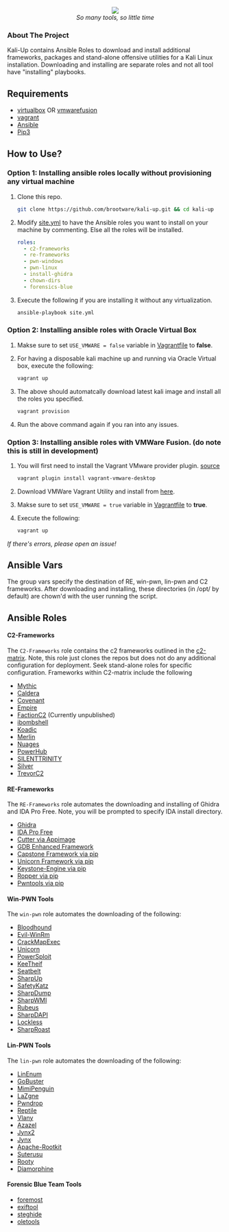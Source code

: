 <p align="center">
<img src="https://i.imgur.com/pWf4nRB.png" />
<br />
<i>So many tools, so little time</i>
</p>

### About The Project

Kali-Up contains Ansible Roles to download and install additional frameworks, packages and stand-alone offensive utilities for a Kali Linux installation.
Downloading and installing are separate roles and not all tool have "installing" playbooks.

## Requirements

- [virtualbox](https://www.virtualbox.org/wiki/Downloads) OR [vmwarefusion](https://customerconnect.vmware.com/web/vmware/evalcenter?p=fusion-player-personal)
- [vagrant](https://www.vagrantup.com/docs/installation)
- [Ansible](https://docs.ansible.com/ansible/latest/installation_guide/intro_installation.html#installing-and-upgrading-ansible-with-pip)
- [Pip3](https://pip.pypa.io/en/stable/installation/)

## How to Use?

### Option 1: Installing ansible roles locally without provisioning any virtual machine

1. Clone this repo.

   ```bash
   git clone https://github.com/brootware/kali-up.git && cd kali-up
   ```

2. Modify [site.yml](./site.yml) to have the Ansible roles you want to install on your machine by commenting. Else all the roles will be installed.

   ```yaml
   roles:
     - c2-frameworks
     - re-frameworks
     - pwn-windows
     - pwn-linux
     - install-ghidra
     - chown-dirs
     - forensics-blue
   ```

3. Execute the following if you are installing it without any virtualization.

   ```bash
   ansible-playbook site.yml
   ```

### Option 2: Installing ansible roles with Oracle Virtual Box

1. Makse sure to set ```USE_VMWARE = false``` variable in [Vagrantfile](./Vagrantfile) to **false**.

2. For having a disposable kali machine up and running via Oracle Virtual box, execute the following:

   ```bash
   vagrant up
   ```

3. The above should automatcally download latest kali image and install all the roles you specified.

   ```bash
   vagrant provision
   ```

4. Run the above command again if you ran into any issues.

### Option 3: Installing ansible roles with VMWare Fusion. (do note this is still in development)

1. You will first need to install the Vagrant VMware provider plugin. [source](https://www.vagrantup.com/docs/providers/vmware/installation)

   ```bash
   vagrant plugin install vagrant-vmware-desktop
   ```

2. Download VMWare Vagrant Utility and install from [here](https://www.vagrantup.com/vmware/downloads).

3. Makse sure to set ```USE_VMWARE = true``` variable in [Vagrantfile](./Vagrantfile) to **true**.

4. Execute the following:

   ```bash
   vagrant up
   ```

_If there's errors, please open an issue!_

## Ansible Vars

The group vars specify the destination of RE, win-pwn, lin-pwn and C2 frameworks.
After downloading and installing, these directories (in /opt/ by default) are chown'd with the user running the script.

## Ansible Roles

#### C2-Frameworks

The `C2-Frameworks` role contains the c2 frameworks outlined in the [c2-matrix](https://howto.thec2matrix.com).
Note, this role just clones the repos but does not do any additional configuration for deployment. Seek stand-alone
roles for specific configuration. Frameworks within C2-matrix include the following

- [Mythic](https://www.github.com/its-a-feature/Mythic)
- [Caldera](https://www.github.com/mitre/caldera)
- [Covenant](https://www.github.com/cobbr/Covenant)
- [Empire](https://www.github.com/BC-SECURITY/Empire.git)
- [FactionC2](https://www.github.com/FactionC2/Faction) (Currently unpublished)
- [ibombshell](https://www.github.com/ElevenPaths/ibombshell.git)
- [Koadic](https://www.github.com/zerosum0x0/koadic)
- [Merlin](https://www.github.com/Ne0nd0g/merlin)
- [Nuages](https://www.github.com/p3nt4/Nuages)
- [PowerHub](https://github.com/AdrianVollmer/PowerHub.git)
- [SILENTTRINITY](https://github.com/byt3bl33d3r/SILENTTRINITY)
- [Silver](https://github.com/BishopFox/sliver)
- [TrevorC2](https://github.com/trustedsec/trevorc2.git)

#### RE-Frameworks

The `RE-Frameworks` role automates the downloading and installing of Ghidra and IDA Pro Free.
Note, you will be prompted to specify IDA install directory.

- [Ghidra](https://ghidra-sre.org/)
- [IDA Pro Free](https://www.hex-rays.com/products/ida/support/download_freeware/)
- [Cutter via Appimage](https://github.com/radareorg/cutter)
- [GDB Enhanced Framework](https://github.com/hugsy/gef)
- [Capstone Framework via pip](https://github.com/aquynh/capstone)
- [Unicorn Framework via pip](https://github.com/unicorn-engine/unicorn)
- [Keystone-Engine via pip](https://github.com/keystone-engine/keystone)
- [Ropper via pip](https://github.com/sashs/Ropper)
- [Pwntools via pip](https://github.com/Gallopsled/pwntools)

#### Win-PWN Tools

The `win-pwn` role automates the downloading of the following:

- [Bloodhound](https://github.com/BloodHoundAD/BloodHound)
- [Evil-WinRm](https://github.com/Hackplayers/evil-winrm)
- [CrackMapExec](https://github.com/byt3bl33d3r/CrackMapExec)
- [Unicorn](https://github.com/trustedsec/unicorn)
- [PowerSploit](https://github.com/PowerShellMafia/PowerSploit)
- [KeeTheif](https://github.com/GhostPack/KeeThief)
- [Seatbelt](https://github.com/GhostPack/Seatbelt)
- [SharpUp](https://github.com/GhostPack/SharpUp)
- [SafetyKatz](https://github.com/GhostPack/SafetyKatz)
- [SharpDump](https://github.com/GhostPack/SharpDump)
- [SharpWMI](https://github.com/GhostPack/SharpWMI)
- [Rubeus](https://github.com/GhostPack/Rubeus)
- [SharpDAPI](https://github.com/GhostPack/SharpDPAPI)
- [Lockless](https://github.com/GhostPack/Lockless)
- [SharpRoast](https://github.com/GhostPack/SharpRoast)

#### Lin-PWN Tools

The `lin-pwn` role automates the downloading of the following:

- [LinEnum](https://github.com/rebootuser/LinEnum)
- [GoBuster](https://github.com/OJ/gobuster)
- [MimiPenguin](https://github.com/huntergregal/mimipenguin)
- [LaZgne](https://github.com/AlessandroZ/LaZagne)
- [Pwndrop](https://github.com/kgretzky/pwndrop)
- [Reptile](https://github.com/f0rb1dd3n/Reptile)
- [Vlany](https://github.com/mempodippy/vlany)
- [Azazel](https://github.com/chokepoint/azazel)
- [Jynx2](https://github.com/chokepoint/Jynx2)
- [Jynx](https://github.com/chokepoint/jynxkit)
- [Apache-Rootkit](https://github.com/ChristianPapathanasiou/apache-rootkit)
- [Suterusu](https://github.com/mncoppola/suterusu)
- [Rooty](https://github.com/jermeyyy/rooty)
- [Diamorphine](https://github.com/m0nad/Diamorphine)

#### Forensic Blue Team Tools

- [foremost](https://salsa.debian.org/rul/foremost/tree/debian/sid)
- [exiftool](https://github.com/exiftool/exiftool)
- [steghide](https://salsa.debian.org/pkg-security-team/steghide)
- [oletools](http://decalage.info/python/oletools)
